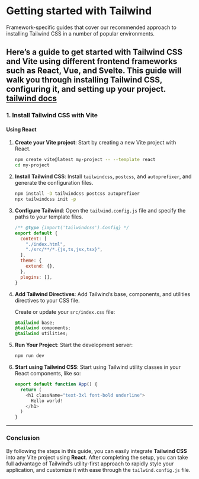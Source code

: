 # Getting started with Tailwind

Framework-specific guides that cover our recommended approach to installing Tailwind CSS in a number of popular environments.

Here’s a guide to get started with **Tailwind CSS** and **Vite** using different frontend frameworks such as **React**, **Vue**, and **Svelte**. This guide will walk you through installing Tailwind CSS, configuring it, and setting up your project.
[tailwind docs](https://tailwindcss.com/)
---

### **1. Install Tailwind CSS with Vite**

#### **Using React**

1. **Create your Vite project**:
   Start by creating a new Vite project with React.

   ```bash
   npm create vite@latest my-project -- --template react
   cd my-project
   ```

2. **Install Tailwind CSS**:
   Install `tailwindcss`, `postcss`, and `autoprefixer`, and generate the configuration files.

   ```bash
   npm install -D tailwindcss postcss autoprefixer
   npx tailwindcss init -p
   ```

3. **Configure Tailwind**:
   Open the `tailwind.config.js` file and specify the paths to your template files.

   ```Javascript
   /** @type {import('tailwindcss').Config} */
   export default {
     content: [
       "./index.html",
       "./src/**/*.{js,ts,jsx,tsx}",
     ],
     theme: {
       extend: {},
     },
     plugins: [],
   }
   ```

4. **Add Tailwind Directives**:
   Add Tailwind’s base, components, and utilities directives to your CSS file.

   Create or update your `src/index.css` file:

   ```css
   @tailwind base;
   @tailwind components;
   @tailwind utilities;
   ```

5. **Run Your Project**:
   Start the development server:

   ```bash
   npm run dev
   ```

6. **Start using Tailwind CSS**:
   Start using Tailwind utility classes in your React components, like so:

   ```Javascript
   export default function App() {
     return (
       <h1 className="text-3xl font-bold underline">
         Hello world!
       </h1>
     )
   }
   ```

---

### **Conclusion**
By following the steps in this guide, you can easily integrate **Tailwind CSS** into any Vite project using **React**. After completing the setup, you can take full advantage of Tailwind’s utility-first approach to rapidly style your application, and customize it with ease through the `tailwind.config.js` file.